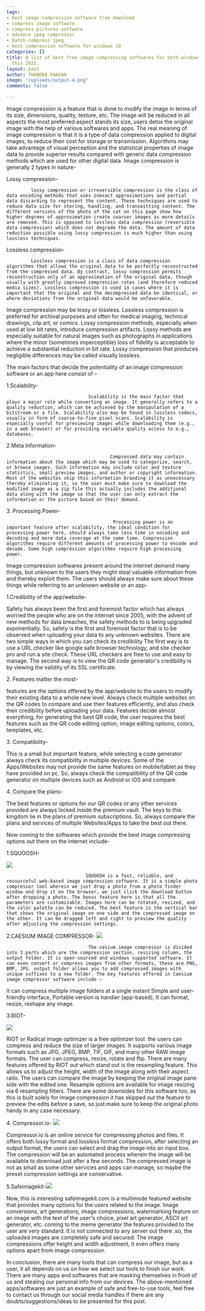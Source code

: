 ```yaml
---
tags:
- best image compression software free download
- compress image software
- compress pictures software
- advance jpeg compressor
- batch compress jpeg
- best compression software for windows 10
categories: []
title: A list of best free image compressing softwares for both windows and mac users
  this 2021.
layout: post
author: THANDRA PAAVAN
image: "/uploads/output-4.png"
comments: false

---
```

Image compression is a feature that is done to modify the image in terms of its size, dimensions, quality, texture, etc. The image will be reduced in all aspects the most preferred aspect stands its size, users detox the original image with the help of various softwares and apps. The real meaning of image compression is that it is a type of data compression applied to digital images, to reduce their cost for storage or transmission. Algorithms may take advantage of visual perception and the statistical properties of image data to provide superior results compared with generic data compression methods which are used for other digital data. Image compression is generally 2 types in nature- 

 Lossy compression-

             lossy compression or irreversible compression is the class of data encoding methods that uses inexact approximations and partial data discarding to represent the content. These techniques are used to reduce data size for storing, handling, and transmitting content. The different versions of the photo of the cat on this page show how higher degrees of approximation create coarser images as more details are removed. This is opposed to lossless data compression (reversible data compression) which does not degrade the data. The amount of data reduction possible using lossy compression is much higher than using lossless techniques.

Lossless compression-

             Lossless compression is a class of data compression algorithms that allows the original data to be perfectly reconstructed from the compressed data. By contrast, lossy compression permits reconstruction only of an approximation of the original data, though usually with greatly improved compression rates (and therefore reduced media sizes). Lossless compression is used in cases where it is important that the original and the decompressed data be identical, or where deviations from the original data would be unfavorable. 

Image compression may be lossy or lossless. Lossless compression is preferred for archival purposes and often for medical imaging, technical drawings, clip art, or comics. Lossy compression methods, especially when used at low bit rates, introduce compression artifacts. Lossy methods are especially suitable for natural images such as photographs in applications where the minor (sometimes imperceptible) loss of fidelity is acceptable to achieve a substantial reduction in bit rate. Lossy compression that produces negligible differences may be called visually lossless.

 

The main factors that decide the potentiality of an image compression software or an app here consist of –

   1.Scalability-

                                  Scalability is the main factor that plays a major role while converting an image. It generally refers to a quality reduction, which can be achieved by the manipulation of a bitstream or a file. Scalability also may be found in lossless codecs, usually in form of coarse-to-fine pixel scans. Scalability is especially useful for previewing images while downloading them (e.g., in a web browser) or for providing variable quality access to e.g., databases.

2\.Meta Information-

                                          Compressed data may contain information about the image which may be used to categorize, search, or browse images. Such information may include color and texture statistics, small preview images, and author or copyright information. Most of the websites skip this information branding it as unnecessary thereby eliminating it, so the user must make sure to download the modified image as a zip file this actually includes the additional data along with the image so that the user can only extract the information or the picture based on their demand.

3\. Processing Power- 

                                           Processing power is an important feature after scalability, the ideal condition for processing power here, should always take less time in encoding and decoding and more data coverage at the same time. Compression algorithms require different amounts of processing power to encode and decode. Some high compression algorithms require high processing power.

Image compression softwares present around the internet demand many things, but unknown to the users they might steal valuable information from and thereby exploit them. The users should always make sure about these things while referring to an unknown website or an app-

1\.Credibility of the app/website-

 Safety has always been the first and foremost factor which has always worried the people who are on the internet since 2005, with the advent of new methods for data breaches, the safety methods to is being upgraded exponentially. So, safety is the first and foremost factor that is to be observed when uploading your data to any unknown websites. There are two simple ways in which you can check its credibility The first way is to use a URL checker like google safe browser technology, and site checker pro and run a site check. These URL checkers are free to use and easy to manage. The second way is to view the QR code generator's credibility is by viewing the validity of its SSL certificate. 

2\. Features matter the most- 

features are the options offered by the app/website to the users to modify their existing data to a whole new level. Always check multiple websites on the QR codes to compare and use their features efficiently, and also check their credibility before uploading your data. Features decide almost everything, for generating the best QR code, the user requires the best features such as the QR code editing option, image editing options, colors, templates, etc.

3\. Compatibility- 

This is a small but important feature, while selecting a code generator always check its compatibility in multiple devices. Some of the Apps/Websites may not provide the same features on mobile/tablet as they have provided on pc. So, always check the compatibility of the QR code generator on multiple devices such as Android or iOS and compare.

4\. Compare the plans- 

  The best features or options for our QR codes or any other services provided are always locked inside the premium vault. The keys to this kingdom lie in the plans of premium subscriptions. So, always compare the plans and services of multiple Websites/Apps to take the best out there.

 Now coming to the softwares which provide the best image compressing options out there on the internet include-

1\.SQUOOSH-

![](/uploads/compression-1.png)

                                 SQUOOSH is a fast, reliable, and resourceful web-based image compression software. It is a simple photo compressor tool wherein we just drag a photo from a photo finder window and drop it on the browser, we just click the download button after dropping a photo. The bonus feature here is that all the parameters are customizable. Images here can be rotated, resized, and the color palette can be reduced. The best feature is the vertical bar that shows the original image on one side and the compressed image on the other. It can be dragged left and right to preview the quality after adjusting the compression settings.

2\.CAESIUM IMAGE COMPRESSOR- ![](/uploads/compression-2.png)

                                  The cesium image compressor is divided into 3 parts which are the compression section, resizing column, the output folder. It is open-sourced and windows supported software. It can even convert or compress images from other formats, these are PNG, BMP, JPG. output folder allows you to add compressed images with unique suffixes to a new folder. The key features offered in Caesium image compressor software include –

It can compress multiple image folders at a single instant Simple and user-friendly interface, Portable version is handier (app-based), It can format, resize, reshape any image.

3\.RIOT-

![](/uploads/compression-3.png)

 RIOT or Radical image optimizer is a free optimizer tool. the users can compress and reduce the size of larger images. It supports various image formats such as JPG, JPEG, BMP, TIF, GIF, and many other RAW image formats. The user can compress, resize, rotate and flip. There are many features offered by RIOT out which stand out is the resampling feature. This allows us to adjust the height, width of the image along with their aspect ratio. The users can compare the image by keeping the original image pane side with the edited one. Resample options are available for image resizing via 6 resampling filters. There are some downsides for this software too, as this is built solely for image compression it has skipped out the feature to preview the edits before a save, so just make sure to keep the original photo handy in any case necessary.

4\. Compressor.io- ![](/uploads/compression-4.png)

   Compressor.io is an online service for compressing photos and files. It offers both lossy format and lossless format compression, after selecting an output format, the users can select and drag the image into an input box. The compression will be an automated process wherein the image will be available to download just after a few seconds. The compressed image is not as small as some other services and apps can manage, so maybe the preset compression settings are conservative. 

5\.Safeimagekit-![](/uploads/compression-6.png)

 Now, this is interesting safeimagekit.com is a multimode featured website that provides many options for the users related to the image. Image conversions, art generations, image compressions, watermarking feature on an image with the text of the user's choice, pixel art generator, ASCII art generator, etc. coming to the meme generator the features provided to the user are very standard. It is not connected to any server out there .so, the uploaded images are completely safe and secured. The image compressions offer height and width adjustment, it even offers many options apart from image compression.

In conclusion, there are many tools that can compress our image, but as a user, it all depends on us on how we select our tools to finish our work. There are many apps and softwares that are masking themselves in front of us and stealing our personal info from our devices. The above-mentioned apps/softwares are just an example of safe and free-to-use tools, feel free to contact us through our social media handles if there are any doubts/suggestions/ideas to be presented for this post.